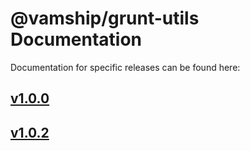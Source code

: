 # @vamship/grunt-utils Documentation

Documentation for specific releases can be found here:

## [v1.0.0](./@vamship/grunt-utils/1.0.0/index.html)
## [v1.0.2](./@vamship/grunt-utils/1.0.2/index.html)
